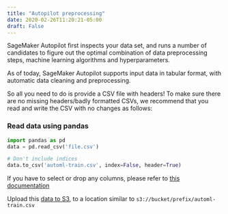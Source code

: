 ```yaml
---
title: "Autopilot preprocessing"
date: 2020-02-26T11:20:21-05:00
draft: False
---
```


SageMaker Autopilot first inspects your data set, and runs a number of candidates to figure out the optimal combination of data preprocessing steps, machine learning algorithms and hyperparameters.

As of today, SageMaker Autopilot supports input data in tabular format, with automatic data cleaning and preprocessing.

So all you need to do is provide a CSV file with headers! To make sure there are no missing headers/badly formatted CSVs, we recommend that you read and write the CSV with no changes as follows:

### Read data using pandas
```python
import pandas as pd
data = pd.read_csv('file.csv')

# Don't include indices
data.to_csv('automl-train.csv', index=False, header=True)
```
If you have to select or drop any columns, please refer to [this documentation](../selecting)

Upload this [data to S3](../uploadtos3), to a location similar to ```s3://bucket/prefix/automl-train.csv```
